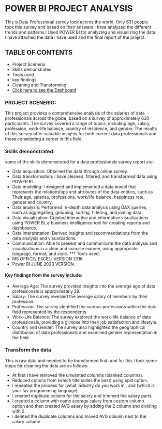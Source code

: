 # POWER BI PROJECT ANALYSIS
This is Data Professional survey took accros the world. Only 631 people took this survey and based on their answers I have analyzed the different trends and patterns.I Used POWER BI for analyzing and visualizing the data. I have attached the data i have used and the final report of the project. 
## TABLE OF CONTENTS
* Project Scenerio
* Skills demonstrated
* Tools used
* key findings
* Cleaning and Transforming
* [Click here to see the Dashboard](https://app.powerbi.com/view?r=eyJrIjoiNDY0MDUzNzgtYmY3ZC00MTAzLWI4YmEtYjJhZjE4YTlkMDYxIiwidCI6IjgwMjQzZDFlLWI1ZGEtNGNjZS1iNTYwLWYwZDcxYzBjZjljZSJ9)
### PROJECT SCENERIO:
This project provides a comprehensive analysis of the salaries of data professionals 
across the globe, based on a survey of approximately 630 participants. The survey 
covered a range of topics, including age, salary, profession, work-life balance, 
country of residence, and gender. The results of this survey offer valuable insights 
for both current data professionals and those considering a career in this field.

### Skills demonstrated:
some of the skills demonstrated for a data professionals survey report are:
* Data acquisition: Obtained the data through online survey.
* Data transformation: I have cleaned, filtered, and transformed data using 
POWER BI.
* Data modeling: I designed and implemented a data model that represents 
the relationships and attributes of the data entities, such as Their age, 
salaries, professions, work/life balance, happiness rate, gender and country. 
* Data analysis: Performed in-depth data analysis using DAX queries, such as 
aggregating, grouping, sorting, filtering, and joining data. 
* Data visualization: Created interactive and informative visualizations using 
POWER BI, a business intelligence tool for creating reports and dashboards. 
* Data interpretation: Derived insights and recommendations from the data 
analysis and visualizations.
* Communication: Able to present and communicate the data analysis and 
visualizations in a clear and concise manner, using appropriate language, 
format, and style.
*** Tools used:
* MS OFFICE/ EXCEL: VERSION 2016
* Power BI JUNE 2023 VERSION.
#### Key findings from the survey include:
* Average Age: The survey provided insights into the average age of data 
professionals is approximately 29.
* Salary: The survey revealed the average salary of members by their 
profession.
* Profession: The survey identified the various professions within the data 
field represented by the respondents.
* Work-Life Balance: The survey explored the work-life balance of data 
professionals, providing a glimpse into their job satisfaction and lifestyle.
* Country and Gender: The survey also highlighted the geographical 
distribution of data professionals and examined gender representation in the 
field.

### Transform the data
This is raw data and needed to be transformed first, and for this I took some steps 
for cleaning the data are as follows:
* At first I have removed the unwanted columns (blanked columns).
* Reduced options from (which title suites the best) using split option.
* I repeated the process for (what industry do you work in , and (which is your 
fav programming language).
* I created duplicate column for the salary and trimmed the salary parts.
* I created a column with name average salary from custom column option 
and then created AVG salary by adding the 2 column and dividing with 2.
* I deleted the duplicate columns and moved AVG column next to the salary 
column.


